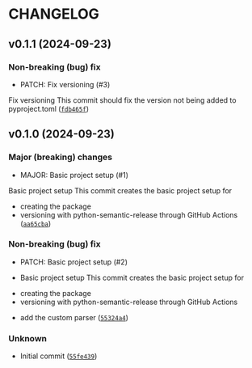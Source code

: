 # CHANGELOG

## v0.1.1 (2024-09-23)

### Non-breaking (bug) fix

* PATCH: Fix versioning (#3)

Fix versioning
This commit should fix the version not being added to pyproject.toml ([`fdb465f`](https://github.com/felixblochwitz/py_data_transfer/commit/fdb465f70c010f29b6f546a47ecc07b94412404f))

## v0.1.0 (2024-09-23)

### Major (breaking) changes

* MAJOR: Basic project setup (#1)

Basic project setup
This commit creates the basic project setup for
- creating the package
- versioning with python-semantic-release through GitHub Actions ([`aa65cba`](https://github.com/felixblochwitz/py_data_transfer/commit/aa65cba85f3e603db86fab9476520cd9d62af749))

### Non-breaking (bug) fix

* PATCH: Basic project setup (#2)

* Basic project setup
This commit creates the basic project setup for
- creating the package
- versioning with python-semantic-release through GitHub Actions

* add the custom parser ([`55324a4`](https://github.com/felixblochwitz/py_data_transfer/commit/55324a4f09742369012a71232e8913ff58dd8466))

### Unknown

* Initial commit ([`55fe439`](https://github.com/felixblochwitz/py_data_transfer/commit/55fe4393e54840bcd1af20b3ea9c72b3271af964))
